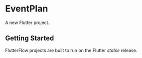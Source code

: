 # EventPlan

A new Flutter project.

## Getting Started

FlutterFlow projects are built to run on the Flutter _stable_ release.
